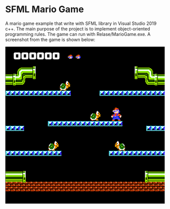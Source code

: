 # SFML Mario Game

A mario game example that write with SFML library in Visual Studio 2019 c++. The main purpose of the project is to implement object-oriented programming rules. The game can run with Relase/MarioGame.exe. A screenshot from the game is shown below:

![alt text](https://github.com/bunyaminAkcay/sfml-mario-game/blob/main/MarioGame/assets/screen-shot.png?raw=true)

